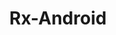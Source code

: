 ---
layout: default
title: Rx-Android
nav_order: 5
has_children: true
permalink: /docs/rx-android-category
---